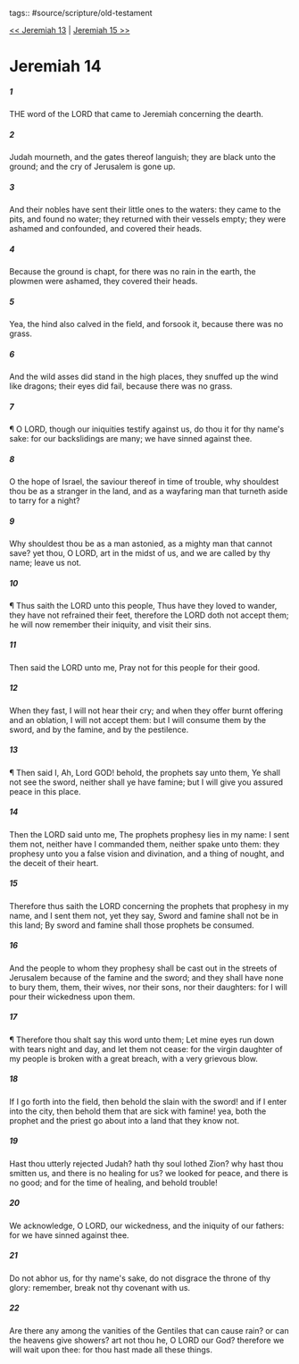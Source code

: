 tags:: #source/scripture/old-testament

[<< Jeremiah 13](source/scripture/old-testament/24_Jeremiah/Jeremiah_13.md) | [Jeremiah 15 >>](source/scripture/old-testament/24_Jeremiah/Jeremiah_15.md)

# Jeremiah 14

##### 1

THE word of the LORD that came to Jeremiah concerning the dearth.

##### 2

Judah mourneth, and the gates thereof languish; they are black unto the ground; and the cry of Jerusalem is gone up.

##### 3

And their nobles have sent their little ones to the waters: they came to the pits, and found no water; they returned with their vessels empty; they were ashamed and confounded, and covered their heads.

##### 4

Because the ground is chapt, for there was no rain in the earth, the plowmen were ashamed, they covered their heads.

##### 5

Yea, the hind also calved in the field, and forsook it, because there was no grass.

##### 6

And the wild asses did stand in the high places, they snuffed up the wind like dragons; their eyes did fail, because there was no grass.

##### 7

¶ O LORD, though our iniquities testify against us, do thou it for thy name's sake: for our backslidings are many; we have sinned against thee.

##### 8

O the hope of Israel, the saviour thereof in time of trouble, why shouldest thou be as a stranger in the land, and as a wayfaring man that turneth aside to tarry for a night?

##### 9

Why shouldest thou be as a man astonied, as a mighty man that cannot save? yet thou, O LORD, art in the midst of us, and we are called by thy name; leave us not.

##### 10

¶ Thus saith the LORD unto this people, Thus have they loved to wander, they have not refrained their feet, therefore the LORD doth not accept them; he will now remember their iniquity, and visit their sins.

##### 11

Then said the LORD unto me, Pray not for this people for their good.

##### 12

When they fast, I will not hear their cry; and when they offer burnt offering and an oblation, I will not accept them: but I will consume them by the sword, and by the famine, and by the pestilence.

##### 13

¶ Then said I, Ah, Lord GOD! behold, the prophets say unto them, Ye shall not see the sword, neither shall ye have famine; but I will give you assured peace in this place.

##### 14

Then the LORD said unto me, The prophets prophesy lies in my name: I sent them not, neither have I commanded them, neither spake unto them: they prophesy unto you a false vision and divination, and a thing of nought, and the deceit of their heart.

##### 15

Therefore thus saith the LORD concerning the prophets that prophesy in my name, and I sent them not, yet they say, Sword and famine shall not be in this land; By sword and famine shall those prophets be consumed.

##### 16

And the people to whom they prophesy shall be cast out in the streets of Jerusalem because of the famine and the sword; and they shall have none to bury them, them, their wives, nor their sons, nor their daughters: for I will pour their wickedness upon them.

##### 17

¶ Therefore thou shalt say this word unto them; Let mine eyes run down with tears night and day, and let them not cease: for the virgin daughter of my people is broken with a great breach, with a very grievous blow.

##### 18

If I go forth into the field, then behold the slain with the sword! and if I enter into the city, then behold them that are sick with famine! yea, both the prophet and the priest go about into a land that they know not.

##### 19

Hast thou utterly rejected Judah? hath thy soul lothed Zion? why hast thou smitten us, and there is no healing for us? we looked for peace, and there is no good; and for the time of healing, and behold trouble!

##### 20

We acknowledge, O LORD, our wickedness, and the iniquity of our fathers: for we have sinned against thee.

##### 21

Do not abhor us, for thy name's sake, do not disgrace the throne of thy glory: remember, break not thy covenant with us.

##### 22

Are there any among the vanities of the Gentiles that can cause rain? or can the heavens give showers? art not thou he, O LORD our God? therefore we will wait upon thee: for thou hast made all these things.
